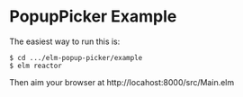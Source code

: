 # PopupPicker Example

The easiest way to run this is:

    $ cd .../elm-popup-picker/example
    $ elm reactor
    
Then aim your browser at http://locahost:8000/src/Main.elm

